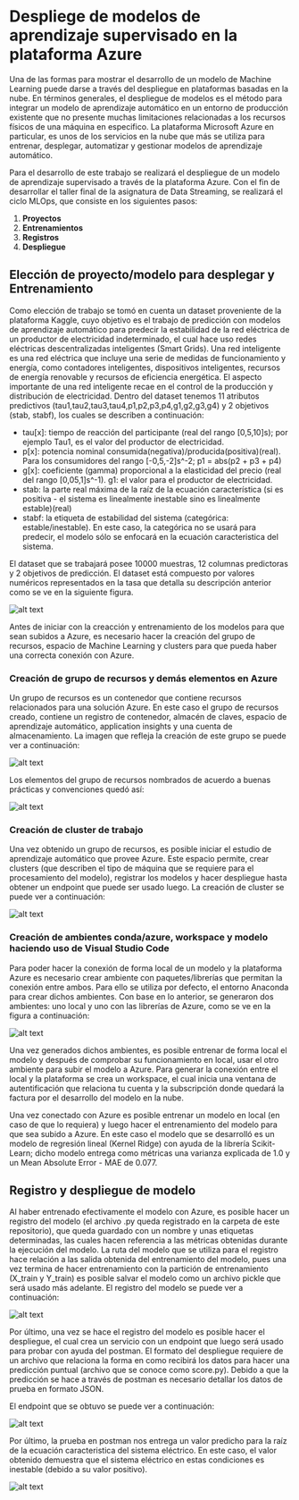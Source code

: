 # Despliege de modelos de aprendizaje supervisado en la plataforma Azure 

Una de las formas para mostrar el desarrollo de un modelo de Machine Learning puede darse a través del despliegue en plataformas basadas en la nube. En términos generales, el despliegue de modelos es el método para integrar un modelo de aprendizaje automático en un entorno de producción existente que no presente muchas limitaciones relacionadas a los recursos físicos de una máquina en especifico. La plataforma Microsoft Azure en particular, es unos de los servicios en la nube que más se utiliza para entrenar, desplegar, automatizar y gestionar modelos de aprendizaje automático. 

Para el desarrollo de este trabajo se realizará el despliegue de un modelo de aprendizaje supervisado a través de la plataforma Azure. Con el fin de desarrollar el taller final de la asignatura de Data Streaming, se realizará el ciclo MLOps, que consiste en los siguientes pasos: 

1. **Proyectos**
2. **Entrenamientos** 
3. **Registros** 
4. **Despliegue**

## Elección de proyecto/modelo para desplegar y Entrenamiento

Como elección de trabajo se tomó en cuenta un dataset proveniente de la plataforma Kaggle, cuyo objetivo es el trabajo de predicción con modelos de aprendizaje automático para predecir la estabilidad de la red eléctrica de un productor de electricidad indeterminado, el cual hace uso redes eléctricas descentralizadas inteligentes (Smart Grids).
Una red inteligente es una red eléctrica que incluye una serie de medidas de funcionamiento y energía, como contadores inteligentes, dispositivos inteligentes, recursos de energía renovable y recursos de eficiencia energética. El aspecto importante de una red inteligente recae en el control de la producción y distribución de electricidad. 
Dentro del dataset tenemos 11 atributos predictivos (tau1,tau2,tau3,tau4,p1,p2,p3,p4,g1,g2,g3,g4) y 2 objetivos (stab, stabf), los cuales se describen a continuación: 

- tau[x]: tiempo de reacción del participante (real del rango [0,5,10]s); por ejemplo Tau1, es el valor del productor de electricidad.
- p[x]: potencia nominal consumida(negativa)/producida(positiva)(real). Para los consumidores del rango [-0,5,-2]s^-2; p1 = abs(p2 + p3 + p4)
- g[x]: coeficiente (gamma) proporcional a la elasticidad del precio (real del rango [0,05,1]s^-1). g1: el valor para el productor de electricidad.
- stab: la parte real máxima de la raíz de la ecuación característica (si es positiva - el sistema es linealmente inestable sino es linealmente estable)(real)
- stabf: la etiqueta de estabilidad del sistema (categórica: estable/inestable). 
En este caso, la categórica no se usará para predecir, el modelo sólo se enfocará en la ecuación caracteristica del sistema. 

El dataset que se trabajará posee 10000 muestras, 12 columnas predictoras y 2 objetivos de predicción. El dataset está compuesto por valores numéricos representados en la tasa que detalla su descripción anterior como se ve en la siguiente figura. 

![alt text](https://github.com/fblaura/cloud_hw/blob/main/images/dataset.PNG)

Antes de iniciar con la creacción y entrenamiento de los modelos para que sean subidos a Azure, es necesario hacer la creación del grupo de recursos, espacio de Machine Learning y clusters para que pueda haber una correcta conexión con Azure.

### Creación de grupo de recursos y demás elementos en Azure

Un grupo de recursos es un contenedor que contiene recursos relacionados para una solución Azure. En este caso el grupo de recursos creado, contiene un registro de contenedor, almacén de claves, espacio de aprendizaje automático, application insights y una cuenta de almacenamiento. La imagen que refleja la creación de este grupo se puede ver a continuación: 

![alt text](https://github.com/fblaura/cloud_hw/blob/main/images/Recurso%20creado.PNG)

Los elementos del grupo de recursos nombrados de acuerdo a buenas prácticas y convenciones quedó así: 

![alt text](https://github.com/fblaura/cloud_hw/blob/main/images/Recurso.PNG)

### Creación de cluster de trabajo 

Una vez obtenido un grupo de recursos, es posible iniciar el estudio de aprendizaje automático que provee Azure. Este espacio permite, crear clusters (que describen el tipo de máquina que se requiere para el procesamiento del modelo), registrar los modelos y hacer despliegue hasta obtener un endpoint que puede ser usado luego. La creación de cluster se puede ver a continuación: 

![alt text](https://github.com/fblaura/cloud_hw/blob/main/images/Compute%20cluster.PNG)

### Creación de ambientes conda/azure, workspace y modelo haciendo uso de Visual Studio Code

Para poder hacer la conexión de forma local de un modelo y la plataforma Azure es necesario crear ambiente con paquetes/librerías que permitan la conexión entre ambos. Para ello se utiliza por defecto, el entorno Anaconda para crear dichos ambientes. Con base en lo anterior, se generaron dos ambientes: uno local y uno con las librerías de Azure, como se ve en la figura a continuación: 

![alt text](https://github.com/fblaura/cloud_hw/blob/main/images/ambientes.png)

Una vez generados dichos ambientes, es posible entrenar de forma local el modelo y después de comprobar su funcionamiento en local, usar el otro ambiente para subir el modelo a Azure. Para generar la conexión entre el local y la plataforma se crea un workspace, el cual inicia una ventana de autentificación que relaciona tu cuenta y la subscripción donde quedará la factura por el desarrollo del modelo en la nube. 

Una vez conectado con Azure es posible entrenar un modelo en local (en caso de que lo requiera) y luego hacer el entrenamiento del modelo para que sea subido a Azure. En este caso el modelo que se desarrolló es un modelo de regresión lineal (Kernel Ridge) con ayuda de la librería Scikit-Learn; dicho modelo entrega como métricas una varianza explicada de 1.0 y un Mean Absolute Error - MAE de 0.077. 

## Registro y despliegue de modelo 

Al haber entrenado efectivamente el modelo con Azure, es posible hacer un registro del modelo (el archivo .py queda registrado en la carpeta de este repositorio), que queda guardado con un nombre y unas etiquetas determinadas, las cuales hacen referencia a las métricas obtenidas durante la ejecución del modelo. La ruta del modelo que se utiliza para el registro hace relación a las salida obtenida del entrenamiento del modelo, pues una vez termina de hacer entrenamiento con la partición de entrenamiento (X_train y Y_train) es posible salvar el modelo como un archivo pickle que será usado más adelante. El registro del modelo se puede ver a continuación: 

![alt text](https://github.com/fblaura/cloud_hw/blob/main/images/Models.PNG)

Por último, una vez se hace el registro del modelo es posible hacer el despliegue, el cual crea un servicio con un endpoint que luego será usado para probar con ayuda del postman. El formato del despliegue requiere de un archivo que relaciona la forma en como recibirá los datos para hacer una predicción puntual (archivo que se conoce como score.py). Debido a que la predicción se hace a través de postman es necesario detallar los datos de prueba en formato JSON.

El endpoint que se obtuvo se puede ver a continuación: 

![alt text](https://github.com/fblaura/cloud_hw/blob/main/images/Endpoint.PNG)

Por último, la prueba en postman nos entrega un valor predicho para la raíz de la ecuación caracteristica del sistema eléctrico. En este caso, el valor obtenido demuestra que el sistema eléctrico en estas condiciones es inestable (debido a su valor positivo). 

![alt text](https://github.com/fblaura/cloud_hw/blob/main/images/Postman.PNG)

